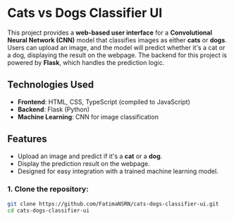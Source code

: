 # Cats vs Dogs Classifier UI

This project provides a **web-based user interface** for a **Convolutional Neural Network (CNN)** model that classifies images as either **cats** or **dogs**. Users can upload an image, and the model will predict whether it's a cat or a dog, displaying the result on the webpage. The backend for this project is powered by **Flask**, which handles the prediction logic.

## Technologies Used
- **Frontend**: HTML, CSS, TypeScript (compiled to JavaScript)
- **Backend**: Flask (Python)
- **Machine Learning**: CNN for image classification

## Features
- Upload an image and predict if it's a **cat** or a **dog**.
- Display the prediction result on the webpage.
- Designed for easy integration with a trained machine learning model.


### 1. Clone the repository:
```bash
git clone https://github.com/FatimaNSRN/cats-dogs-classifier-ui.git
cd cats-dogs-classifier-ui


